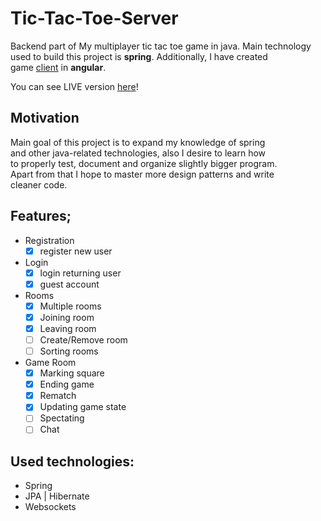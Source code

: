 # Tic-Tac-Toe-Server
Backend part of My multiplayer tic tac toe game in java. Main technology\
used to build this project is **spring**. Additionally, I have created\
game [client](https://github.com/maciejplis/Tic-Tac-Toe-Client) in **angular**.

You can see LIVE version [here](https://beautiful-tic-tac-toe.herokuapp.com)!

## Motivation
Main goal of this project is to expand my knowledge of spring\
and other java-related technologies, also I desire to learn how\
to properly test, document and organize slightly bigger program.\
Apart from that I hope to master more design patterns and write \
cleaner code.

## Features;
- Registration
  - [X] register new user
- Login
  - [X] login returning user
  - [X] guest account
- Rooms
  - [X] Multiple rooms
  - [X] Joining room
  - [X] Leaving room
  - [ ] Create/Remove room
  - [ ] Sorting rooms
- Game Room
  - [X] Marking square
  - [X] Ending game
  - [X] Rematch
  - [X] Updating game state
  - [ ] Spectating
  - [ ] Chat

## Used technologies:
- Spring
- JPA | Hibernate
- Websockets
